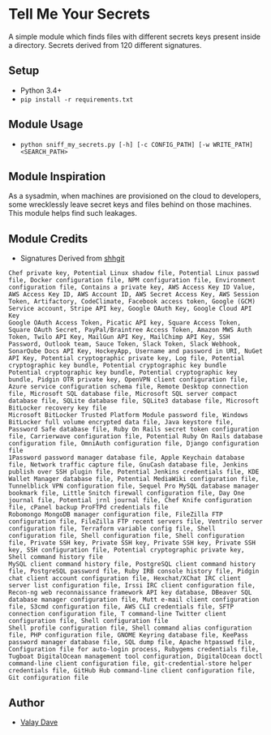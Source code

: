 # Tell Me Your Secrets

A simple module which finds files with different secrets keys present inside a directory. Secrets derived from 120 different signatures.

## Setup 

- Python 3.4+ 
- ```pip install -r requirements.txt```

## Module Usage 

- `python sniff_my_secrets.py [-h] [-c CONFIG_PATH] [-w WRITE_PATH] <SEARCH_PATH>`

## Module Inspiration

As a sysadmin, when machines are provisioned on the cloud to developers, some wrecklessly leave secret keys and files behind on those machines. This module helps find such leakages.

## Module Credits 

- Signatures Derived from [shhgit](https://github.com/eth0izzle/shhgit)

```
Chef private key, Potential Linux shadow file, Potential Linux passwd file, Docker configuration file, NPM configuration file, Environment configuration file, Contains a private key, AWS Access Key ID Value, AWS Access Key ID, AWS Account ID, AWS Secret Access Key, AWS Session Token, Artifactory, CodeClimate, Facebook access token, Google (GCM) Service account, Stripe API key, Google OAuth Key, Google Cloud API Key
Google OAuth Access Token, Picatic API key, Square Access Token, Square OAuth Secret, PayPal/Braintree Access Token, Amazon MWS Auth Token, Twilo API Key, MailGun API Key, MailChimp API Key, SSH Password, Outlook team, Sauce Token, Slack Token, Slack Webhook, SonarQube Docs API Key, HockeyApp, Username and password in URI, NuGet API Key, Potential cryptographic private key, Log file, Potential cryptographic key bundle, Potential cryptographic key bundle
Potential cryptographic key bundle, Potential cryptographic key bundle, Pidgin OTR private key, OpenVPN client configuration file, Azure service configuration schema file, Remote Desktop connection file, Microsoft SQL database file, Microsoft SQL server compact database file, SQLite database file, SQLite3 database file, Microsoft BitLocker recovery key file
Microsoft BitLocker Trusted Platform Module password file, Windows BitLocker full volume encrypted data file, Java keystore file, Password Safe database file, Ruby On Rails secret token configuration file, Carrierwave configuration file, Potential Ruby On Rails database configuration file, OmniAuth configuration file, Django configuration file
1Password password manager database file, Apple Keychain database file, Network traffic capture file, GnuCash database file, Jenkins publish over SSH plugin file, Potential Jenkins credentials file, KDE Wallet Manager database file, Potential MediaWiki configuration file, Tunnelblick VPN configuration file, Sequel Pro MySQL database manager bookmark file, Little Snitch firewall configuration file, Day One journal file, Potential jrnl journal file, Chef Knife configuration file, cPanel backup ProFTPd credentials file
Robomongo MongoDB manager configuration file, FileZilla FTP configuration file, FileZilla FTP recent servers file, Ventrilo server configuration file, Terraform variable config file, Shell configuration file, Shell configuration file, Shell configuration file, Private SSH key, Private SSH key, Private SSH key, Private SSH key, SSH configuration file, Potential cryptographic private key, Shell command history file
MySQL client command history file, PostgreSQL client command history file, PostgreSQL password file, Ruby IRB console history file, Pidgin chat client account configuration file, Hexchat/XChat IRC client server list configuration file, Irssi IRC client configuration file, Recon-ng web reconnaissance framework API key database, DBeaver SQL database manager configuration file, Mutt e-mail client configuration file, S3cmd configuration file, AWS CLI credentials file, SFTP connection configuration file, T command-line Twitter client configuration file, Shell configuration file
Shell profile configuration file, Shell command alias configuration file, PHP configuration file, GNOME Keyring database file, KeePass password manager database file, SQL dump file, Apache htpasswd file, Configuration file for auto-login process, Rubygems credentials file, Tugboat DigitalOcean management tool configuration, DigitalOcean doctl command-line client configuration file, git-credential-store helper credentials file, GitHub Hub command-line client configuration file, Git configuration file
```

## Author 
- [Valay Dave](valaygaurang@gmail.com)